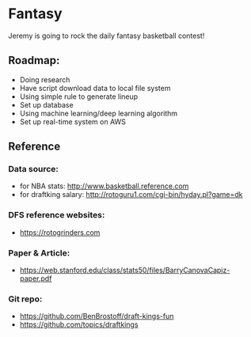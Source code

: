 # Fantasy

Jeremy is going to rock the daily fantasy basketball contest!

## Roadmap:
  - Doing research
  - Have script download data to local file system
  - Using simple rule to generate lineup
  - Set up database
  - Using machine learning/deep learning algorithm
  - Set up real-time system on AWS

## Reference
### Data source:
+ for NBA stats: http://www.basketball.reference.com
+ for draftking salary: http://rotoguru1.com/cgi-bin/hyday.pl?game=dk

### DFS reference websites:
+ https://rotogrinders.com

### Paper & Article:
+ https://web.stanford.edu/class/stats50/files/BarryCanovaCapiz-paper.pdf

### Git repo:
+ https://github.com/BenBrostoff/draft-kings-fun
+ https://github.com/topics/draftkings
